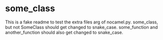# some_class
This is a fake readme to test the extra files arg of nocamel.py.
some_class, but not SomeClass should get changed to snake_case.
some_function and another_function should also get changed to snake_case.